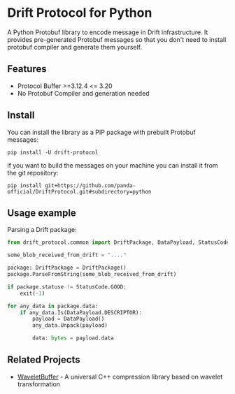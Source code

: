 # Drift Protocol for Python

A Python Protobuf library to encode message in Drift infrastructure.
It provides pre-generated Protobuf messages so that you don't need to install protobuf compiler and generate them yourself.


## Features

* Protocol Buffer >=3.12.4 <= 3.20
* No Protobuf Compiler and generation needed

## Install

You can install the library as a PIP package with prebuilt Protobuf messages:

```
pip install -U drift-protocol
```

if you want to build the messages on your machine you can install it from the git repository:

```
pip install git+https://github.com/panda-official/DriftProtocol.git#subdirectory=python
```

## Usage example


Parsing a Drift package:

```python
from drift_protocol.common import DriftPackage, DataPayload, StatusCode

some_blob_received_from_drift = "...."

package: DriftPackage = DriftPackage()
package.ParseFromString(some_blob_received_from_drift)

if package.statuse != StatusCode.GOOD:
    exit(-1)

for any_data in package.data:
    if any_data.Is(DataPayload.DESCRIPTOR):
        payload = DataPayload()
        any_data.Unpack(payload)

        data: bytes = payload.data
```


## Related Projects

* [WaveletBuffer](https://github.com/panda-official/WaveletBuffer) - A universal C++ compression library based on wavelet transformation
